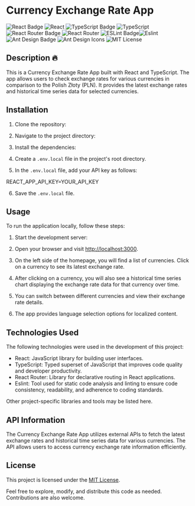 # Currency Exchange Rate App

![React Badge](https://img.shields.io/badge/-React-61DAFB?logo=react&logoColor=white) ![React](https://img.shields.io/badge/React-18.2.0-blue) 
![TypeScript Badge](https://img.shields.io/badge/-TypeScript-3178C6?logo=typescript&logoColor=white) ![TypeScript](https://img.shields.io/badge/TypeScript-4.9.5-blue) 
![React Router Badge](https://img.shields.io/badge/-React%20Router-CA4245?logo=react-router&logoColor=white) ![React Router](https://img.shields.io/badge/React%20Router-6.9.0-blue) 
![ESLint Badge](https://img.shields.io/badge/-ESLint-4B32C3?logo=eslint&logoColor=white)![Eslint](https://img.shields.io/badge/Eslint-8.0.1-blue) 
![Ant Design Badge](https://img.shields.io/badge/-Ant%20Design-0170FE?logo=ant-design&logoColor=white) ![Ant Design Icons](https://img.shields.io/badge/Ant%20Design%20Icons-5.0.1-blue)
![MIT License](https://img.shields.io/badge/License-MIT-green)

## Description 🔥

This is a Currency Exchange Rate App built with React and TypeScript. The app allows users to check exchange rates for various currencies in comparison to the Polish Złoty (PLN). It provides the latest exchange rates and historical time series data for selected currencies.

## Installation

1. Clone the repository:


2. Navigate to the project directory:


3. Install the dependencies:


4. Create a `.env.local` file in the project's root directory.

5. In the `.env.local` file, add your API key as follows:

REACT_APP_API_KEY=YOUR_API_KEY


6. Save the `.env.local` file.

## Usage

To run the application locally, follow these steps:

1. Start the development server:


2. Open your browser and visit [http://localhost:3000](http://localhost:3000).

3. On the left side of the homepage, you will find a list of currencies. Click on a currency to see its latest exchange rate.

4. After clicking on a currency, you will also see a historical time series chart displaying the exchange rate data for that currency over time.

5. You can switch between different currencies and view their exchange rate details.

6. The app provides language selection options for localized content.

## Technologies Used

The following technologies were used in the development of this project:

- React: JavaScript library for building user interfaces.
- TypeScript: Typed superset of JavaScript that improves code quality and developer productivity.
- React Router: Library for declarative routing in React applications.
- Eslint: Tool used for static code analysis and linting to ensure code consistency, readability, and adherence to coding standards.

Other project-specific libraries and tools may be listed here.

## API Information

The Currency Exchange Rate App utilizes external APIs to fetch the latest exchange rates and historical time series data for various currencies. The API allows users to access currency exchange rate information efficiently.

## License

This project is licensed under the [MIT License](LICENSE).

Feel free to explore, modify, and distribute this code as needed. Contributions are also welcome.
